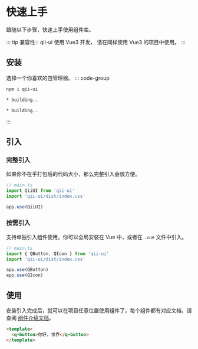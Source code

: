# 快速上手
跟随以下步骤，快速上手使用组件库。

::: tip 兼容性💡
qii-ui 使用 Vue3 开发， 请在同样使用 Vue3 的项目中使用。
:::


## 安装
选择一个你喜欢的包管理器。
::: code-group
```bash [npm]
npm i qii-ui
```
```bash [yarn]
* building..
```
```bash [pnpm]
* building..
```
:::


## 引入

### 完整引入
如果你不在乎打包后的代码大小，那么完整引入会很方便。
```ts 
// main.ts
import QiiUI from 'qii-ui'
import 'qii-ui/dist/index.css'

app.use(QiiUI)
```

### 按需引入
支持单独引入组件使用，你可以全局安装在 Vue 中，或者在 `.vue` 文件中引入。
```ts
// main.ts
import { QButton, QIcon } from 'qii-ui'
import 'qii-ui/dist/index.css'

app.use(QButton)
app.use(QIcon)
```


## 使用
安装引入完成后，就可以在项目任意位置使用组件了，每个组件都有对应文档，请查阅 [组件介绍文档](/component/button)。
```html
<template>
  <q-button>你好，世界</q-button>
</template>
```